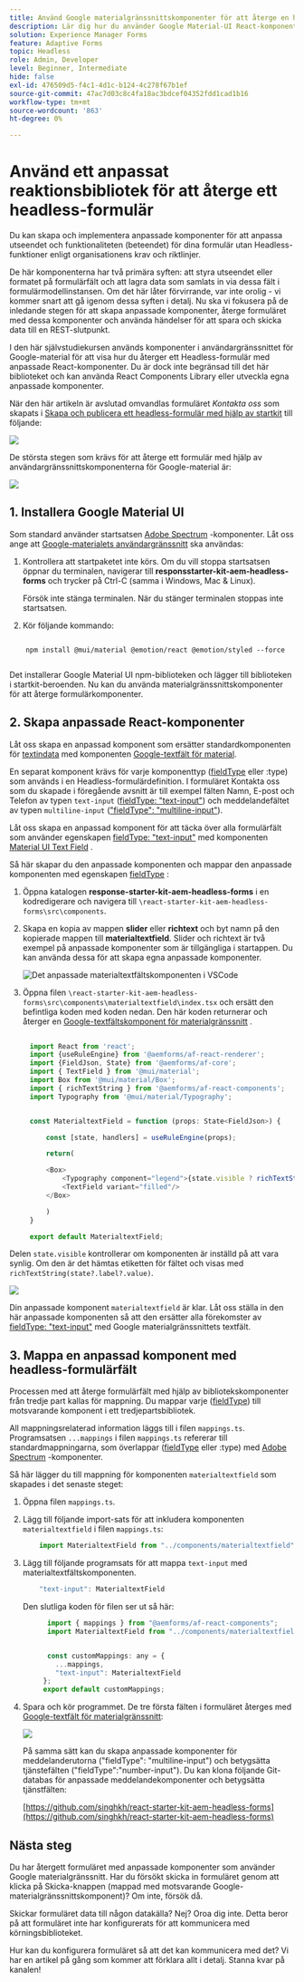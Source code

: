 ```yaml
---
title: Använd Google materialgränssnittskomponenter för att återge en headless-form
description: Lär dig hur du använder Google Material-UI React-komponenter för att återge en headless-form. Den här omfattande guiden leder dig steg för steg genom att skapa anpassade Headless Adaptive Forms-komponenter som kan mappa och använda Google Material-UI React-komponenter för att utforma en Headless Adaptive Form.
solution: Experience Manager Forms
feature: Adaptive Forms
topic: Headless
role: Admin, Developer
level: Beginner, Intermediate
hide: false
exl-id: 476509d5-f4c1-4d1c-b124-4c278f67b1ef
source-git-commit: 47ac7d03c8c4fa18ac3bdcef04352fdd1cad1b16
workflow-type: tm+mt
source-wordcount: '863'
ht-degree: 0%

---
```



# Använd ett anpassat reaktionsbibliotek för att återge ett headless-formulär

Du kan skapa och implementera anpassade komponenter för att anpassa utseendet och funktionaliteten (beteendet) för dina formulär utan Headless-funktioner enligt organisationens krav och riktlinjer.

De här komponenterna har två primära syften: att styra utseendet eller formatet på formulärfält och att lagra data som samlats in via dessa fält i formulärmodellinstansen. Om det här låter förvirrande, var inte orolig - vi kommer snart att gå igenom dessa syften i detalj. Nu ska vi fokusera på de inledande stegen för att skapa anpassade komponenter, återge formuläret med dessa komponenter och använda händelser för att spara och skicka data till en REST-slutpunkt.

I den här självstudiekursen används komponenter i användargränssnittet för Google-material för att visa hur du återger ett Headless-formulär med anpassade React-komponenter. Du är dock inte begränsad till det här biblioteket och kan använda React Components Library eller utveckla egna anpassade komponenter.

När den här artikeln är avslutad omvandlas formuläret _Kontakta oss_ som skapats i [Skapa och publicera ett headless-formulär med hjälp av startkit](create-and-publish-a-headless-form.md) till följande:

![](assets/headless-adaptive-form-with-google-material-ui-components.png)


De största stegen som krävs för att återge ett formulär med hjälp av användargränssnittskomponenterna för Google-material är:

![](assets/headless-forms-graphics-source-main.svg)

## 1. Installera Google Material UI

Som standard använder startsatsen [Adobe Spectrum](https://spectrum.adobe.com/) -komponenter. Låt oss ange att [Google-materialets användargränssnitt](https://mui.com/) ska användas:

1. Kontrollera att startpaketet inte körs. Om du vill stoppa startsatsen öppnar du terminalen, navigerar till **responsstarter-kit-aem-headless-forms** och trycker på Ctrl-C (samma i Windows, Mac &amp; Linux).

   Försök inte stänga terminalen. När du stänger terminalen stoppas inte startsatsen.

1. Kör följande kommando:

```shell
    
    npm install @mui/material @emotion/react @emotion/styled --force
    
```

Det installerar Google Material UI npm-biblioteken och lägger till biblioteken i startkit-beroenden. Nu kan du använda materialgränssnittskomponenter för att återge formulärkomponenter.


## 2. Skapa anpassade React-komponenter

Låt oss skapa en anpassad komponent som ersätter standardkomponenten för [textindata](https://spectrum.adobe.com/page/text-field/) med komponenten [Google-textfält för material](https://mui.com/material-ui/react-text-field/).

En separat komponent krävs för varje komponenttyp ([fieldType](https://opensource.adobe.com/aem-forms-af-runtime/storybook/?path=/story/reference-json-properties-fieldtype--text-input) eller :type) som används i en Headless-formulärdefinition. I formuläret Kontakta oss som du skapade i föregående avsnitt är till exempel fälten Namn, E-post och Telefon av typen `text-input` ([fieldType: &quot;text-input&quot;](https://opensource.adobe.com/aem-forms-af-runtime/storybook/?path=/docs/adaptive-form-components-text-input-field--def)) och meddelandefältet av typen `multiline-input` ([&quot;fieldType&quot;: &quot;multiline-input&quot;](https://opensource.adobe.com/aem-forms-af-runtime/storybook/?path=/docs/reference-json-properties-fieldtype--multiline-input)).


Låt oss skapa en anpassad komponent för att täcka över alla formulärfält som använder egenskapen [fieldType: &quot;text-input&quot;](https://opensource.adobe.com/aem-forms-af-runtime/storybook/?path=/docs/adaptive-form-components-text-input-field--def) med komponenten [Material UI Text Field](https://mui.com/material-ui/react-text-field/) .


Så här skapar du den anpassade komponenten och mappar den anpassade komponenten med egenskapen [fieldType](https://opensource.adobe.com/aem-forms-af-runtime/storybook/?path=/docs/adaptive-form-components-text-input-field--def) :

1. Öppna katalogen **response-starter-kit-aem-headless-forms** i en kodredigerare och navigera till `\react-starter-kit-aem-headless-forms\src\components`.


1. Skapa en kopia av mappen **slider** eller **richtext** och byt namn på den kopierade mappen till **materialtextfield**. Slider och richtext är två exempel på anpassade komponenter som är tillgängliga i startappen. Du kan använda dessa för att skapa egna anpassade komponenter.

   ![Det anpassade materialtextfältskomponenten i VSCode](/help/assets/richtext-custom-component-in-vscode.png)

1. Öppna filen `\react-starter-kit-aem-headless-forms\src\components\materialtextfield\index.tsx` och ersätt den befintliga koden med koden nedan. Den här koden returnerar och återger en [Google-textfältskomponent för materialgränssnitt](https://mui.com/material-ui/react-text-field/) .

```JavaScript
 
     import React from 'react';
     import {useRuleEngine} from '@aemforms/af-react-renderer';
     import {FieldJson, State} from '@aemforms/af-core';
     import { TextField } from '@mui/material';
     import Box from '@mui/material/Box';
     import { richTextString } from '@aemforms/af-react-components';
     import Typography from '@mui/material/Typography';


     const MaterialtextField = function (props: State<FieldJson>) {

         const [state, handlers] = useRuleEngine(props);

         return(

         <Box>
             <Typography component="legend">{state.visible ? richTextString(state?.label?.value): ""} </Typography>
             <TextField variant="filled"/>
         </Box>

         )
     }

     export default MaterialtextField;
```


Delen `state.visible` kontrollerar om komponenten är inställd på att vara synlig. Om den är det hämtas etiketten för fältet och visas med `richTextString(state?.label?.value)`.

![](/help/assets/material-text-field.png)


Din anpassade komponent `materialtextfield` är klar. Låt oss ställa in den här anpassade komponenten så att den ersätter alla förekomster av [fieldType: &quot;text-input&quot;](https://opensource.adobe.com/aem-forms-af-runtime/storybook/?path=/docs/adaptive-form-components-text-input-field--def) med Google materialgränssnittets textfält.

## 3. Mappa en anpassad komponent med headless-formulärfält

Processen med att återge formulärfält med hjälp av bibliotekskomponenter från tredje part kallas för mappning. Du mappar varje ([fieldType](https://opensource.adobe.com/aem-forms-af-runtime/storybook/?path=/story/reference-json-properties-fieldtype--text-input)) till motsvarande komponent i ett tredjepartsbibliotek.

All mappningsrelaterad information läggs till i filen `mappings.ts`. Programsatsen `...mappings` i filen `mappings.ts` refererar till standardmappningarna, som överlappar ([fieldType](https://opensource.adobe.com/aem-forms-af-runtime/storybook/?path=/story/reference-json-properties-fieldtype--text-input) eller :type) med [Adobe Spectrum](https://spectrum.adobe.com/page/text-field/) -komponenter.

Så här lägger du till mappning för komponenten `materialtextfield` som skapades i det senaste steget:

1. Öppna filen `mappings.ts`.

1. Lägg till följande import-sats för att inkludera komponenten `materialtextfield` i filen `mappings.ts`:


   ```JavaScript
       import MaterialtextField from "../components/materialtextfield";
   ```

1. Lägg till följande programsats för att mappa `text-input` med materialtextfältskomponenten.


   ```JavaScript
       "text-input": MaterialtextField
   ```

   Den slutliga koden för filen ser ut så här:

   ```JavaScript
         import { mappings } from "@aemforms/af-react-components";
         import MaterialtextField from "../components/materialtextfield";
   
   
         const customMappings: any = {
           ...mappings,
           "text-input": MaterialtextField
        };
        export default customMappings;
   ```

1. Spara och kör programmet. De tre första fälten i formuläret återges med [Google-textfält för materialgränssnitt](https://mui.com/material-ui/react-text-field/):

   ![](assets/material-text-field-form-rendetion.png)


   På samma sätt kan du skapa anpassade komponenter för meddelanderutorna (&quot;fieldType&quot;: &quot;multiline-input&quot;) och betygsätta tjänstefälten (&quot;fieldType&quot;:&quot;number-input&quot;). Du kan klona följande Git-databas för anpassade meddelandekomponenter och betygsätta tjänstfälten:

   [https://github.com/singhkh/react-starter-kit-aem-headless-forms](https://github.com/singhkh/react-starter-kit-aem-headless-forms)

## Nästa steg

Du har återgett formuläret med anpassade komponenter som använder Google materialgränssnitt. Har du försökt skicka in formuläret genom att klicka på Skicka-knappen (mappad med motsvarande Google-materialgränssnittskomponent)? Om inte, försök då.

Skickar formuläret data till någon datakälla? Nej? Oroa dig inte. Detta beror på att formuläret inte har konfigurerats för att kommunicera med körningsbiblioteket.

Hur kan du konfigurera formuläret så att det kan kommunicera med det? Vi har en artikel på gång som kommer att förklara allt i detalj. Stanna kvar på kanalen!
